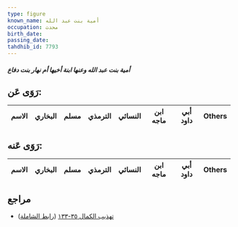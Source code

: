 ```yaml
---
type: figure
known_name: أمية بنت عبد الله
occupation: محدث
birth_date:
passing_date:
tahdhib_id: 7793
---
```

##### أمية بنت عبد الله وعنها ابنة أخيها أم نهار بنت دفاع

## رَوَى عَن:
| الاسم | البخاري | مسلم | الترمذي | النسائي | ابن ماجه | أبي داود | Others |
| ----- | ------- | ---- | ------- | ------- | -------- | -------- | ------ |
## رَوَى عَنه:
| الاسم | البخاري | مسلم | الترمذي | النسائي | ابن ماجه | أبي داود | Others |
| ----- | ------- | ---- | ------- | ------- | -------- | -------- | ------ |
## مراجع
- [تهذيب الكمال ٣٥-١٣٣](obsidian://open?vault=Tahdhib-al-Kamal&file=Figures/٧٧٩٣-أمية%20بنت%20عبد%20الله%20وعنها%20ابنة%20أخيها%20أم%20نهار%20بنت%20دفاع) ([رابط الشاملة](https://shamela.ws/book/3722/18732))